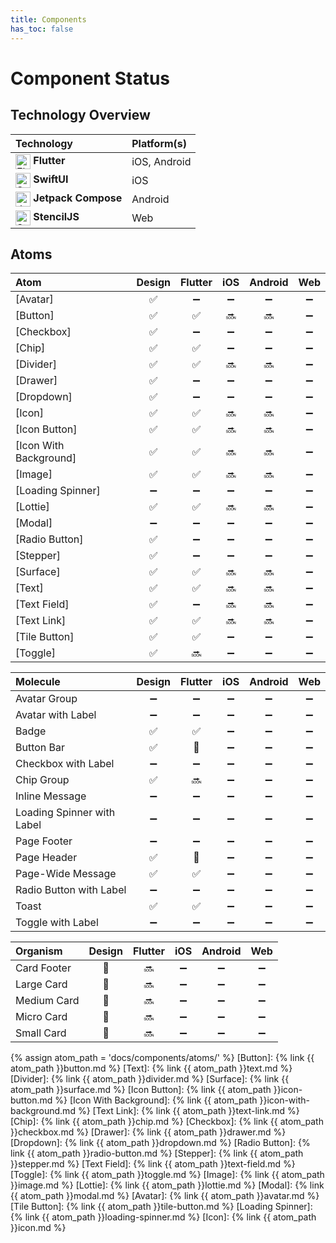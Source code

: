 ```yaml
---
title: Components
has_toc: false
---
```


# Component Status

## Technology Overview

| Technology | Platform(s) |
|:-----------|:------------|
| <img src="https://avatars.githubusercontent.com/u/14101776?s=200&v=4" alt="Flutter" width="24" style="vertical-align:middle;"/> **Flutter** | iOS, Android   |
| <img src="https://developer.apple.com/assets/elements/icons/swiftui/swiftui-96x96_2x.png" alt="SwiftUI" width="24" style="vertical-align:middle;"/> **SwiftUI** | iOS            |
| <img src="https://logo.svgcdn.com/d/jetpackcompose-original-8x.png" alt="Jetpack Compose" width="24" style="vertical-align:middle;"/> **Jetpack Compose** | Android        |
| <img src="https://plugins.jetbrains.com/files/15596/564707/icon/default.png" alt="Stencil" width="24" style="vertical-align:middle;"/> **StencilJS** | Web            |

## Atoms

| Atom        | Design | Flutter | iOS  | Android | Web |
|:-----------------|:------:|:-------:|:----:|:-------:|:---:|
| [Avatar]         |   ✅   |   ➖    |  ➖  |   ➖    |  ➖  |
| [Button]         |   ✅   |   ✅    |  🔜  |   🔜    |  ➖  |
| [Checkbox]       |   ✅   |   ➖    |  ➖  |   ➖    |  ➖  |
| [Chip]           |   ✅   |   ✅    |  ➖  |   ➖    |  ➖  |
| [Divider]        |   ✅   |   ✅    |  🔜  |   🔜    |  ➖  |
| [Drawer]         |   ✅   |   ➖    |  ➖  |   ➖    |  ➖  |
| [Dropdown]       |   ✅   |   ➖    |  ➖  |   ➖    |  ➖  |
| [Icon]           |   ✅   |   ✅    |  🔜  |   🔜    |  ➖  |
| [Icon Button]    |   ✅   |   ✅    |  🔜  |   🔜    |  ➖  |
| [Icon With Background]       |   ✅   |   ✅    |  🔜  |   🔜    |  ➖  |
| [Image]          |   ✅   |   ✅    |  🔜  |   🔜    |  ➖  |
| [Loading Spinner]  |   ➖   |   ➖    |  ➖  |   ➖    |  ➖  |
| [Lottie]         |   ✅   |   ✅    |  🔜  |   🔜    |  ➖  |
| [Modal]            |   ➖   |   ➖    |  ➖  |   ➖    |  ➖  |
| [Radio Button]   |   ✅   |   ➖    |  ➖  |   ➖    |  ➖  |
| [Stepper]        |   ✅   |   ➖    |  ➖  |   ➖    |  ➖  |
| [Surface]        |   ✅   |   ✅    |  🔜  |   🔜    |  ➖  |
| [Text]           |   ✅   |   ✅    |  🔜  |   🔜    |  ➖  |
| [Text Field]     |   ✅   |   ➖    |  🔜  |   🔜    |  ➖  |
| [Text Link]      |   ✅   |   ✅    |  🔜  |   🔜    |  ➖  |
| [Tile Button]    |   ✅   |   ✅    |  ➖  |   ➖    |  ➖  |
| [Toggle]           |   ✅   |   🔜    |  ➖  |   ➖    |  ➖  |

| Molecule                   | Design | Flutter | iOS  | Android | Web |
|:---------------------------|:------:|:-------:|:----:|:-------:|:---:|
| Avatar Group               |   ➖   |   ➖    |  ➖  |   ➖    |  ➖  |
| Avatar with Label          |   ➖   |   ➖    |  ➖  |   ➖    |  ➖  |
| Badge                      |   ✅   |   ✅    |  ➖  |   ➖    |  ➖  |
| Button Bar                 |   ✅   |   🚧    |  ➖  |   ➖    |  ➖  |
| Checkbox with Label        |   ➖   |   ➖    |  ➖  |   ➖    |  ➖  |
| Chip Group                 |   ✅   |   🔜    |  ➖  |   ➖    |  ➖  |
| Inline Message             |   ➖   |   ➖    |  ➖  |   ➖    |  ➖  |
| Loading Spinner with Label |   ➖   |   ➖    |  ➖  |   ➖    |  ➖  |
| Page Footer                |   ➖   |   ➖    |  ➖  |   ➖    |  ➖  |
| Page Header                |   ✅   |   🚧    |  ➖  |   ➖    |  ➖  |
| Page-Wide Message          |   ✅   |   ✅    |  ➖  |   ➖    |  ➖  |
| Radio Button with Label    |   ➖   |   ➖    |  ➖  |   ➖    |  ➖  |
| Toast                      |   ✅   |   ✅    |  ➖  |   ➖    |  ➖  |
| Toggle with Label          |   ➖   |   ➖    |  ➖  |   ➖    |  ➖  |

| Organism                   | Design | Flutter | iOS  | Android | Web |
|:---------------------------|:------:|:-------:|:----:|:-------:|:---:|
| Card Footer                |   🚧   |   🔜    |  ➖  |   ➖    |  ➖  |
| Large Card                 |   🚧   |   🔜    |  ➖  |   ➖    |  ➖  |
| Medium Card                |   🚧   |   🔜    |  ➖  |   ➖    |  ➖  |
| Micro Card                 |   🚧   |   🔜    |  ➖  |   ➖    |  ➖  |
| Small Card                 |   🚧   |   🔜    |  ➖  |   ➖    |  ➖  |

{% assign atom_path = 'docs/components/atoms/' %}
[Button]: {% link {{ atom_path }}button.md %}
[Text]: {% link {{ atom_path }}text.md %}
[Divider]: {% link {{ atom_path }}divider.md %}
[Surface]: {% link {{ atom_path }}surface.md %}
[Icon Button]: {% link {{ atom_path }}icon-button.md %}
[Icon With Background]: {% link {{ atom_path }}icon-with-background.md %}
[Text Link]: {% link {{ atom_path }}text-link.md %}
[Chip]: {% link {{ atom_path }}chip.md %}
[Checkbox]: {% link {{ atom_path }}checkbox.md %}
[Drawer]: {% link {{ atom_path }}drawer.md %}
[Dropdown]: {% link {{ atom_path }}dropdown.md %}
[Radio Button]: {% link {{ atom_path }}radio-button.md %}
[Stepper]: {% link {{ atom_path }}stepper.md %}
[Text Field]: {% link {{ atom_path }}text-field.md %}
[Toggle]: {% link {{ atom_path }}toggle.md %}
[Image]: {% link {{ atom_path }}image.md %}
[Lottie]: {% link {{ atom_path }}lottie.md %}
[Modal]: {% link {{ atom_path }}modal.md %}
[Avatar]: {% link {{ atom_path }}avatar.md %}
[Tile Button]: {% link {{ atom_path }}tile-button.md %}
[Loading Spinner]: {% link {{ atom_path }}loading-spinner.md %}
[Icon]: {% link {{ atom_path }}icon.md %}
